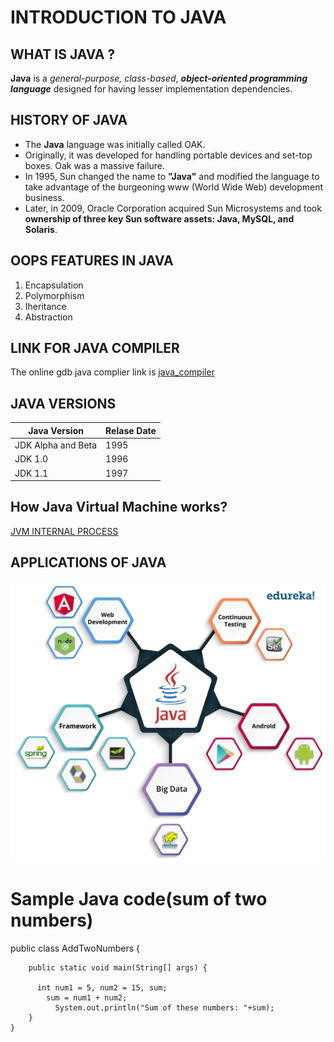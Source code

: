 # INTRODUCTION TO JAVA

## WHAT IS **JAVA** ?
**Java** is a *general-purpose, class-based*, ***object-oriented programming language*** designed for having lesser implementation dependencies. 

## HISTORY OF JAVA
* The **Java** language was initially called OAK.
* Originally, it was developed for handling portable devices and set-top boxes. Oak was a massive failure.
* In 1995, Sun changed the name to **"Java"** and modified the language to take advantage of the burgeoning www (World Wide Web) development business.
* Later, in 2009, Oracle Corporation acquired Sun Microsystems and took **ownership of three key Sun software assets: Java, MySQL, and Solaris**.

## OOPS FEATURES IN JAVA
1. Encapsulation
2. Polymorphism
3. Iheritance
4. Abstraction

## LINK FOR JAVA COMPILER
The online gdb java complier link is
[java_compiler](https://www.onlinegdb.com/online_java_compiler)

## JAVA VERSIONS
Java Version|Relase Date
------------|----------
JDK Alpha and Beta|1995
JDK 1.0|1996
JDK 1.1|1997

## How Java Virtual Machine works?
[JVM INTERNAL PROCESS](https://www.guru99.com/images/ccna/061516_1256_WhatisJava9.png)

## APPLICATIONS OF JAVA
![alt picture](JAVAPIC.png)

# Sample Java code(sum of two numbers)
  public class AddTwoNumbers
    {

        public static void main(String[] args) {
        
          int num1 = 5, num2 = 15, sum;
            sum = num1 + num2;
              System.out.println("Sum of these numbers: "+sum);
        }
    }
